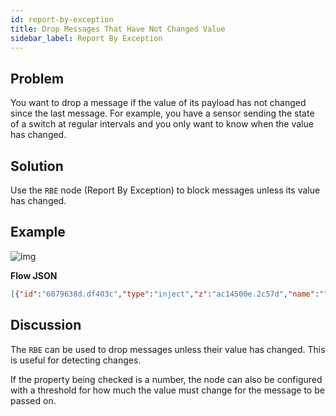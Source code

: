 ```yaml
---
id: report-by-exception
title: Drop Messages That Have Not Changed Value
sidebar_label: Report By Exception
---
```


## Problem

You want to drop a message if the value of its payload has not changed since the
last message. For example, you have a sensor sending the state of a switch at
regular intervals and you only want to know when the value has changed.

## Solution

Use the <code class="node">RBE</code> node (Report By Exception) to block messages
unless its value has changed.

## Example

![img](/assets/docs/flow-control/report-by-exception.png)

<b>Flow JSON</b>

~~~json
[{"id":"6079638d.df403c","type":"inject","z":"ac14500e.2c57d","name":"","topic":"","payload":"0","payloadType":"num","repeat":"","crontab":"","once":false,"onceDelay":0.1,"x":90,"y":1500,"wires":[["87129503.c7b358"]]},{"id":"87129503.c7b358","type":"rbe","z":"ac14500e.2c57d","name":"report-by-exception","func":"deadband","gap":"","start":"","inout":"out","property":"payload","x":300,"y":1520,"wires":[["5e2ffc27.c61dd4"]]},{"id":"5e2ffc27.c61dd4","type":"debug","z":"ac14500e.2c57d","name":"","active":true,"tosidebar":true,"console":false,"tostatus":false,"complete":"payload","targetType":"msg","x":510,"y":1520,"wires":[]},{"id":"2dc49f96.3070c","type":"inject","z":"ac14500e.2c57d","name":"","topic":"","payload":"1","payloadType":"num","repeat":"","crontab":"","once":false,"onceDelay":0.1,"x":90,"y":1540,"wires":[["87129503.c7b358"]]}]
~~~

## Discussion

The <code class="node">RBE</code> can be used to drop messages unless their value
has changed. This is useful for detecting changes.

If the property being checked is a number, the node can also be configured with
a threshold for how much the value must change for the message to be passed on.
